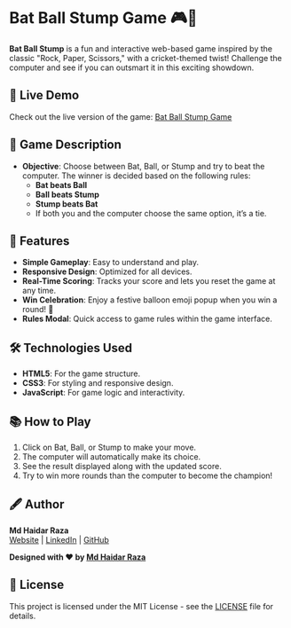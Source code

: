 # Bat Ball Stump Game 🎮🏏

**Bat Ball Stump** is a fun and interactive web-based game inspired by the classic "Rock, Paper, Scissors," with a cricket-themed twist! Challenge the computer and see if you can outsmart it in this exciting showdown.

## 🚀 Live Demo
Check out the live version of the game: [Bat Ball Stump Game](https://haidarraza21.github.io/bat-ball-stump/) 

## 📝 Game Description
- **Objective**: Choose between Bat, Ball, or Stump and try to beat the computer. The winner is decided based on the following rules:
  - **Bat beats Ball**
  - **Ball beats Stump**
  - **Stump beats Bat**
  - If both you and the computer choose the same option, it’s a tie.

## 🎯 Features
- **Simple Gameplay**: Easy to understand and play.
- **Responsive Design**: Optimized for all devices.
- **Real-Time Scoring**: Tracks your score and lets you reset the game at any time.
- **Win Celebration**: Enjoy a festive balloon emoji popup when you win a round! 🎈
- **Rules Modal**: Quick access to game rules within the game interface.

## 🛠️ Technologies Used
- **HTML5**: For the game structure.
- **CSS3**: For styling and responsive design.
- **JavaScript**: For game logic and interactivity.

## 📚 How to Play
1. Click on Bat, Ball, or Stump to make your move.
2. The computer will automatically make its choice.
3. See the result displayed along with the updated score.
4. Try to win more rounds than the computer to become the champion!


## 🖋️ Author
**Md Haidar Raza**  
[Website]() | [LinkedIn](https://https://haidarraza21.github.io/haidar/www.linkedin.com/in/haidarraza/) | [GitHub](https://github.com/haidarraza21)

**Designed with ❤️ by [Md Haidar Raza](https://haidarraza21.github.io/haidar/)**

## 📝 License
This project is licensed under the MIT License - see the [LICENSE](LICENSE) file for details.

